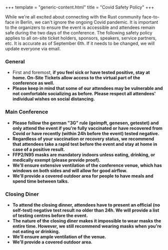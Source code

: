+++
template = "generic-content.html"
title = "Covid Safety Policy"
+++
<p>While we're all excited about connecting with the Rust community face-to-face in Berlin, we can't ignore the ongoing Covid pandemic. It is important to the organizers to ensure the event is accessible and attendees remain safe during the two days of the conference. The following safety policy applies to all on-site ticket holders, sponsors, speakers, service partners, etc. It is accurate as of September 6th. If it needs to be changed, we will update everyone via email.</p>
<h3>General</h3>
<ul>
<li>First and foremost, <strong>if you feel sick or have tested positive, stay at home.</stong> On-Site Tickets allow access to the virtual part of the conference as well.</li>
<li>Please keep in mind that some of our attendees may be vulnerable and not comfortable socializing as before. Please respect all attendees' individual wishes on social distancing.</li>
</ul>
<h3>Main Conference</h3>
<ul>
<li>Please follow the german "3G" rule (<strong>g</strong>eimpft, <strong>g</strong>enesen, <strong>g</strong>etestet) and only attend the event if you're fully vaccinated or have recovered from Covid or have recently (within 24h before the event) tested negative.</li>
<li>Regardless of your vaccination or recovery status, we recommend that attendees take a rapid test before the event and stay at home in case of a positive result.</li>
<li>FFP2/N95 masks are mandatory indoors unless eating, drinking, or medically exempt (please provide proof).</li>
<li>We'll ensure extensive ventilation of the conference venue, which has windows on both sides and will allow for good airflow.</li>
<li>We'll provide a covered outdoor area for people to have meals and spend time between talks.</li>
</ul>
<h3>Closing Diner</h3>
<ul>
<li><strong>To attend the closing dinner, attendees have to present an official (no self-test) negative test result no older than 24h.</strong> We will provide a list of testing centres before the event.</li>
<li>The nature of the closing diner makes it impossible to wear masks the entire time. However, we still recommend wearing masks when you're not eating or drinking.</li>
<li>We'll ensure ample ventilation of the venue.</li>
<li>We'll provide a covered outdoor area.</li>
</ul>
